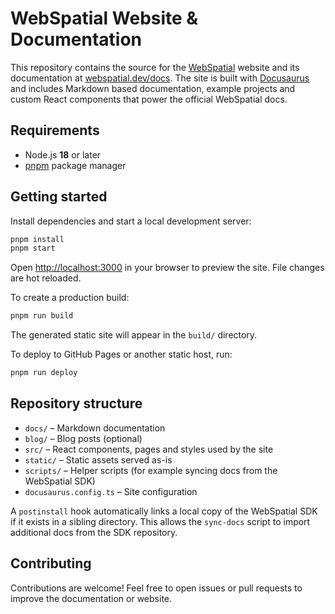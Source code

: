 # WebSpatial Website & Documentation

This repository contains the source for the [WebSpatial](https://webspatial.dev) website and its documentation at [webspatial.dev/docs](https://webspatial.dev/docs). The site is built with [Docusaurus](https://docusaurus.io/) and includes Markdown based documentation, example projects and custom React components that power the official WebSpatial docs.

## Requirements

- Node.js **18** or later
- [pnpm](https://pnpm.io/) package manager

## Getting started

Install dependencies and start a local development server:

```bash
pnpm install
pnpm start
```

Open <http://localhost:3000> in your browser to preview the site. File changes are hot reloaded.

To create a production build:

```bash
pnpm run build
```

The generated static site will appear in the `build/` directory.

To deploy to GitHub Pages or another static host, run:

```bash
pnpm run deploy
```

## Repository structure

- `docs/` – Markdown documentation
- `blog/` – Blog posts (optional)
- `src/` – React components, pages and styles used by the site
- `static/` – Static assets served as-is
- `scripts/` – Helper scripts (for example syncing docs from the WebSpatial SDK)
- `docusaurus.config.ts` – Site configuration

A `postinstall` hook automatically links a local copy of the WebSpatial SDK if it exists in a sibling directory. This allows the `sync-docs` script to import additional docs from the SDK repository.

## Contributing

Contributions are welcome! Feel free to open issues or pull requests to improve the documentation or website.


